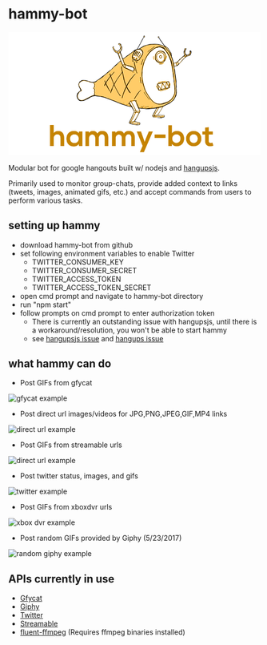 hammy-bot
=========

![hammy-bot logo](logo.png)

Modular bot for google hangouts built w/ nodejs and [hangupsjs](https://github.com/yakyak/hangupsjs).

Primarily used to monitor group-chats, provide added context to links (tweets, images, animated gifs, etc.) and accept commands from users to perform various tasks.

## setting up hammy

* download hammy-bot from github
* set following environment variables to enable Twitter
  * TWITTER_CONSUMER_KEY
  * TWITTER_CONSUMER_SECRET
  * TWITTER_ACCESS_TOKEN
  * TWITTER_ACCESS_TOKEN_SECRET
* open cmd prompt and navigate to hammy-bot directory
* run "npm start"
* follow prompts on cmd prompt to enter authorization token
  * There is currently an outstanding issue with hangupsjs, until there is a workaround/resolution, you won't be able to start hammy
  * see [hangupsjs issue](https://github.com/yakyak/hangupsjs/issues/52) and [hangups issue](https://github.com/tdryer/hangups/issues/260)

## what hammy can do

* Post GIFs from gfycat

![gfycat example](http://i.imgur.com/bNhzBDA.gif)

* Post direct url images/videos for JPG,PNG,JPEG,GIF,MP4 links

![direct url example](http://i.imgur.com/iv878LP.png)

* Post GIFs from streamable urls

![direct url example](http://i.imgur.com/zUxQSJI.gif)

* Post twitter status, images, and gifs

![twitter example](http://i.imgur.com/l4MtEPK.png)

* Post GIFs from xboxdvr urls

![xbox dvr example](http://i.imgur.com/LBpKKg8.gif)

* Post random GIFs provided by Giphy (5/23/2017)

![random giphy example](http://i.imgur.com/R2jWfYi.gif)


## APIs currently in use
* [Gfycat](https://gfycat.com/api)
* [Giphy](https://github.com/Giphy/GiphyAPI)
* [Twitter](https://dev.twitter.com/rest/public)
* [Streamable](https://streamable.com/documentation)
* [fluent-ffmpeg](https://github.com/fluent-ffmpeg/node-fluent-ffmpeg) (Requires ffmpeg binaries installed)

